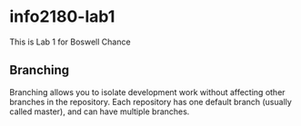 # info2180-lab1
This is Lab 1 for Boswell Chance
## Branching
Branching allows you to isolate development work without affecting other branches in the repository. Each repository has one default branch (usually called master), and can have multiple branches.